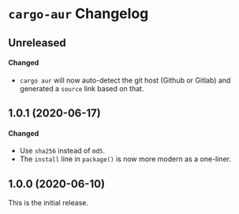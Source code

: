 # `cargo-aur` Changelog

## Unreleased

#### Changed

- `cargo aur` will now auto-detect the git host (Github or Gitlab) and generated
  a `source` link based on that.

## 1.0.1 (2020-06-17)

#### Changed

- Use `sha256` instead of `md5`.
- The `install` line in `package()` is now more modern as a one-liner.

## 1.0.0 (2020-06-10)

This is the initial release.
